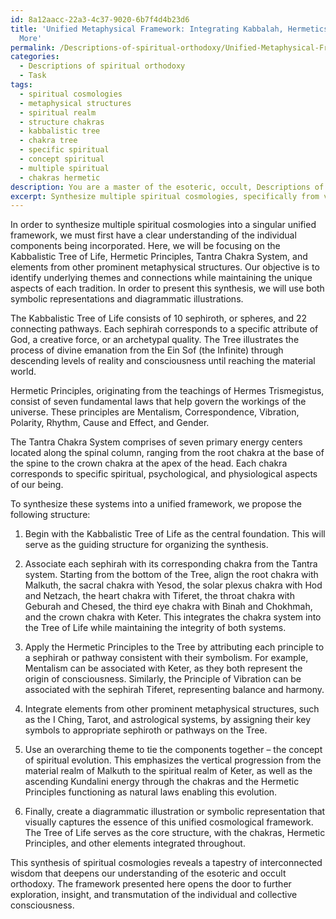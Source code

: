 ```yaml
---
id: 8a12aacc-22a3-4c37-9020-6b7f4d4b23d6
title: 'Unified Metaphysical Framework: Integrating Kabbalah, Hermetics, Tantra, and
  More'
permalink: /Descriptions-of-spiritual-orthodoxy/Unified-Metaphysical-Framework-Integrating-Kabbalah-Hermetics-Tantra-and-More/
categories:
  - Descriptions of spiritual orthodoxy
  - Task
tags:
  - spiritual cosmologies
  - metaphysical structures
  - spiritual realm
  - structure chakras
  - kabbalistic tree
  - chakra tree
  - specific spiritual
  - concept spiritual
  - multiple spiritual
  - chakras hermetic
description: You are a master of the esoteric, occult, Descriptions of spiritual orthodoxy, you complete tasks to the absolute best of your ability, no matter if you think you were not trained to do the task specifically, you will attempt to do it anyways, since you have performed the tasks you are given with great mastery, accuracy, and deep understanding of what is requested. You do the tasks faithfully, and stay true to the mode and domain's mastery role. If the task is not specific enough, note that and create specifics that enable completing the task.
excerpt: Synthesize multiple spiritual cosmologies, specifically from various mystical traditions within the domain of esoteric and occult orthodoxy, into a singular unified framework. Incorporate elements such as the Kabbalistic Tree of Life, Hermetic principles, Tantra chakra system, and other prominent metaphysical structures. Integrate these systems paying close attention to the underlying themes and connections while maintaining the unique aspects of each tradition. Also, consider potential symbolic representations and diagrammatic illustrations that capture the essence of this newly formulated cosmological framework.
---
```

In order to synthesize multiple spiritual cosmologies into a singular unified framework, we must first have a clear understanding of the individual components being incorporated. Here, we will be focusing on the Kabbalistic Tree of Life, Hermetic Principles, Tantra Chakra System, and elements from other prominent metaphysical structures. Our objective is to identify underlying themes and connections while maintaining the unique aspects of each tradition. In order to present this synthesis, we will use both symbolic representations and diagrammatic illustrations.

The Kabbalistic Tree of Life consists of 10 sephiroth, or spheres, and 22 connecting pathways. Each sephirah corresponds to a specific attribute of God, a creative force, or an archetypal quality. The Tree illustrates the process of divine emanation from the Ein Sof (the Infinite) through descending levels of reality and consciousness until reaching the material world.

Hermetic Principles, originating from the teachings of Hermes Trismegistus, consist of seven fundamental laws that help govern the workings of the universe. These principles are Mentalism, Correspondence, Vibration, Polarity, Rhythm, Cause and Effect, and Gender.

The Tantra Chakra System comprises of seven primary energy centers located along the spinal column, ranging from the root chakra at the base of the spine to the crown chakra at the apex of the head. Each chakra corresponds to specific spiritual, psychological, and physiological aspects of our being.

To synthesize these systems into a unified framework, we propose the following structure:

1. Begin with the Kabbalistic Tree of Life as the central foundation. This will serve as the guiding structure for organizing the synthesis.

2. Associate each sephirah with its corresponding chakra from the Tantra system. Starting from the bottom of the Tree, align the root chakra with Malkuth, the sacral chakra with Yesod, the solar plexus chakra with Hod and Netzach, the heart chakra with Tiferet, the throat chakra with Geburah and Chesed, the third eye chakra with Binah and Chokhmah, and the crown chakra with Keter. This integrates the chakra system into the Tree of Life while maintaining the integrity of both systems.

3. Apply the Hermetic Principles to the Tree by attributing each principle to a sephirah or pathway consistent with their symbolism. For example, Mentalism can be associated with Keter, as they both represent the origin of consciousness. Similarly, the Principle of Vibration can be associated with the sephirah Tiferet, representing balance and harmony.

4. Integrate elements from other prominent metaphysical structures, such as the I Ching, Tarot, and astrological systems, by assigning their key symbols to appropriate sephiroth or pathways on the Tree.

5. Use an overarching theme to tie the components together – the concept of spiritual evolution. This emphasizes the vertical progression from the material realm of Malkuth to the spiritual realm of Keter, as well as the ascending Kundalini energy through the chakras and the Hermetic Principles functioning as natural laws enabling this evolution.

6. Finally, create a diagrammatic illustration or symbolic representation that visually captures the essence of this unified cosmological framework. The Tree of Life serves as the core structure, with the chakras, Hermetic Principles, and other elements integrated throughout.

This synthesis of spiritual cosmologies reveals a tapestry of interconnected wisdom that deepens our understanding of the esoteric and occult orthodoxy. The framework presented here opens the door to further exploration, insight, and transmutation of the individual and collective consciousness.
